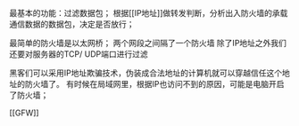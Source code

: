 最基本的功能：过滤数据包；
根据[[IP地址]]做转发判断，分析出入防火墙的承载通信数据的数据包，决定是否放行；

最简单的防火墙是以太网桥；
两个网段之间隔了一个防火墙
除了IP地址之外我们还要对服务器的TCP/ UDP端口进行过滤

黑客们可以采用IP地址欺骗技术，伪装成合法地址的计算机就可以穿越信任这个地址的防火墙了。
有时候在局域网里，根据IP也访问不到的原因，可能是电脑开启了防火墙；

[[GFW]]
